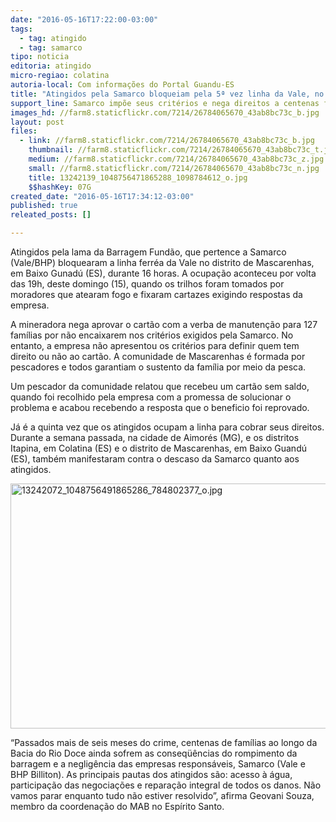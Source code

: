 ```yaml
---
date: "2016-05-16T17:22:00-03:00"
tags:
  - tag: atingido
  - tag: samarco
tipo: noticia
editoria: atingido
micro-regiao: colatina
autoria-local: Com informações do Portal Guandu-ES
title: "Atingidos pela Samarco bloqueiam pela 5ª vez linha da Vale, no ES"
support_line: Samarco impõe seus critérios e nega direitos a centenas famílias
images_hd: //farm8.staticflickr.com/7214/26784065670_43ab8bc73c_b.jpg
layout: post
files:
  - link: //farm8.staticflickr.com/7214/26784065670_43ab8bc73c_b.jpg
    thumbnail: //farm8.staticflickr.com/7214/26784065670_43ab8bc73c_t.jpg
    medium: //farm8.staticflickr.com/7214/26784065670_43ab8bc73c_z.jpg
    small: //farm8.staticflickr.com/7214/26784065670_43ab8bc73c_n.jpg
    title: 13242139_1048756471865288_1098784612_o.jpg
    $$hashKey: 07G
created_date: "2016-05-16T17:34:12-03:00"
published: true
releated_posts: []

---
```

<p>Atingidos pela lama da Barragem Fund&atilde;o, que pertence a Samarco (Vale/BHP) bloquearam a linha ferr&eacute;a da Vale no distrito de Mascarenhas, em Baixo Gunad&uacute; (ES), durante 16 horas. A ocupa&ccedil;&atilde;o aconteceu por volta das 19h, deste domingo (15), quando os trilhos foram tomados por moradores que atearam fogo e fixaram cartazes exigindo respostas da empresa.</p>

<p>A mineradora nega aprovar o cart&atilde;o com a verba de manuten&ccedil;&atilde;o para 127 fam&iacute;lias por n&atilde;o encaixarem nos crit&eacute;rios exigidos pela Samarco. No entanto, a empresa n&atilde;o apresentou os crit&eacute;rios para definir quem tem direito ou n&atilde;o ao cart&atilde;o. A comunidade de Mascarenhas &eacute; formada por pescadores e todos garantiam o sustento da fam&iacute;lia por meio da pesca.</p>

<p>Um pescador da comunidade relatou que recebeu um cart&atilde;o sem saldo, quando foi recolhido pela empresa com a promessa de solucionar o problema e acabou recebendo a resposta que o beneficio foi reprovado.</p>

<p>J&aacute; &eacute; a quinta vez que os atingidos ocupam a linha para cobrar seus direitos. Durante a semana passada, na cidade de Aimor&eacute;s (MG), e os distritos Itapina, em Colatina (ES) e o distrito de Mascarenhas, em Baixo Guand&uacute; (ES), tamb&eacute;m manifestaram contra o descaso da Samarco quanto aos atingidos.</p>

<p><img alt="13242072_1048756491865286_784802377_o.jpg" height="392" src="//farm8.staticflickr.com/7174/26990243021_d9651d0c6c_b.jpg" width="698" /></p>

<p>&ldquo;Passados mais de seis meses do crime, centenas de fam&iacute;lias ao longo da Bacia do Rio Doce ainda sofrem as conseq&uuml;&ecirc;ncias do rompimento da barragem e a neglig&ecirc;ncia das empresas respons&aacute;veis, Samarco (Vale e BHP Billiton). As principais pautas dos atingidos s&atilde;o: acesso &agrave; &aacute;gua, participa&ccedil;&atilde;o das negocia&ccedil;&otilde;es e repara&ccedil;&atilde;o integral de todos os danos. N&atilde;o vamos parar enquanto tudo n&atilde;o estiver resolvido&rdquo;, afirma Geovani Souza, membro da coordena&ccedil;&atilde;o do MAB no Esp&iacute;rito Santo.</p>

<p>&nbsp;</p>
